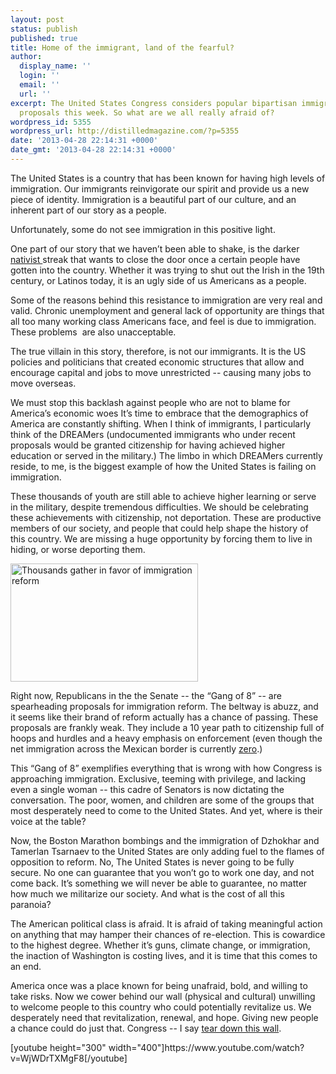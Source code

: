 ```yaml
---
layout: post
status: publish
published: true
title: Home of the immigrant, land of the fearful?
author:
  display_name: ''
  login: ''
  email: ''
  url: ''
excerpt: The United States Congress considers popular bipartisan immigration reform
  proposals this week. So what are we all really afraid of?
wordpress_id: 5355
wordpress_url: http://distilledmagazine.com/?p=5355
date: '2013-04-28 22:14:31 +0000'
date_gmt: '2013-04-28 22:14:31 +0000'
---
```

<p dir="ltr">The United States is a country that has been known for having high levels of immigration. Our immigrants reinvigorate our spirit and provide us a new piece of identity. Immigration is a beautiful part of our culture, and an inherent part of our story as a people.</p>
<p dir="ltr">Unfortunately, some do not see immigration in this positive light.</p>
<p dir="ltr">One part of our story that we haven’t been able to shake, is the darker <a href="http://distilledmagazine.com/wp-content/uploads/2013/04/nativist">nativist </a>streak that wants to close the door once a certain people have gotten into the country. Whether it was trying to shut out the Irish in the 19th century, or Latinos today, it is an ugly side of us Americans as a people.</p>
<p dir="ltr">Some of the reasons behind this resistance to immigration are very real and valid. Chronic unemployment and general lack of opportunity are things that all too many working class Americans face, and feel is due to immigration. These problems  are also unacceptable.</p>
<p dir="ltr">The true villain in this story, therefore, is not our immigrants. It is the US policies and politicians that created economic structures that allow and encourage capital and jobs to move unrestricted -- causing many jobs to move overseas.</p>
<p dir="ltr">We must stop this backlash against people who are not to blame for America’s economic woes It’s time to embrace that the demographics of America are constantly shifting. When I think of immigrants, I particularly think of the DREAMers (undocumented immigrants who under recent proposals would be granted citizenship for having achieved higher education or served in the military.) The limbo in which DREAMers currently reside, to me, is the biggest example of how the United States is failing on immigration.</p>
<p dir="ltr">These thousands of youth are still able to achieve higher learning or serve in the military, despite tremendous difficulties. We should be celebrating these achievements with citizenship, not deportation. These are productive members of our society, and people that could help shape the history of this country. We are missing a huge opportunity by forcing them to live in hiding, or worse deporting them.</p>
<p><a href="http://distilledmagazine.com/wp-content/uploads/2013/04/1_photo.jpg"><img class="aligncenter size-medium wp-image-5357" alt="Thousands gather in favor of immigration reform" src="http://distilledmagazine.com/wp-content/uploads/2013/04/1_photo-300x189.jpg" width="300" height="189" /></a></p>
<p dir="ltr">Right now, Republicans in the the Senate -- the “Gang of 8” -- are spearheading proposals for immigration reform. The beltway is abuzz, and it seems like their brand of reform actually has a chance of passing. These proposals are frankly weak. They include a 10 year path to citizenship full of hoops and hurdles and a heavy emphasis on enforcement (even though the net immigration across the Mexican border is currently <a href="http://distilledmagazine.com/wp-content/uploads/2013/04/275334">zero</a>.)</p>
<p dir="ltr">This “Gang of 8” exemplifies everything that is wrong with how Congress is approaching immigration. Exclusive, teeming with privilege, and lacking even a single woman -- this cadre of Senators is now dictating the conversation. The poor, women, and children are some of the groups that most desperately need to come to the United States. And yet, where is their voice at the table?</p>
<p dir="ltr">Now, the Boston Marathon bombings and the immigration of Dzhokhar and Tamerlan Tsarnaev to the United States are only adding fuel to the flames of opposition to reform. No, The United States is never going to be fully secure. No one can guarantee that you won’t go to work one day, and not come back. It’s something we will never be able to guarantee, no matter how much we militarize our society. And what is the cost of all this paranoia?</p>
<p dir="ltr">The American political class is afraid. It is afraid of taking meaningful action on anything that may hamper their chances of re-election. This is cowardice to the highest degree. Whether it’s guns, climate change, or immigration, the inaction of Washington is costing lives, and it is time that this comes to an end.</p>
<p>America once was a place known for being unafraid, bold, and willing to take risks. Now we cower behind our wall (physical and cultural) unwilling to welcome people to this country who could potentially revitalize us. We desperately need that revitalization, renewal, and hope. Giving new people a chance could do just that. Congress -- I say <a href="http://distilledmagazine.com/wp-content/uploads/2013/04/watch?v=WjWDrTXMgF8">tear down this wall</a>.</p>
<p>[youtube height="300" width="400"]https://www.youtube.com/watch?v=WjWDrTXMgF8[/youtube]</p>
